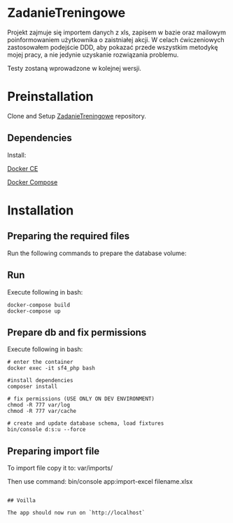 # ZadanieTreningowe

Projekt zajmuje się importem danych z xls, zapisem w bazie oraz mailowym poinformowaniem użytkownika o zaistniałej akcji.
W celach ćwiczeniowych zastosowałem podejście DDD, aby pokazać przede wszystkim metodykę mojej pracy, a nie jedynie uzyskanie rozwiązania problemu.

Testy zostaną wprowadzone w kolejnej wersji.

# Preinstallation

Clone and Setup [ZadanieTreningowe](https://github.com/kamildziemba/ZadanieTreningowe) repository.

## Dependencies

Install: 

[Docker CE](#Install-Docker-Ubuntu)

[Docker Compose](#Install-Docker-Compose)

# Installation

## Preparing the required files

Run the following commands to prepare the database volume:

## Run

Execute following in bash:

```shell
docker-compose build
docker-compose up
```

## Prepare db and fix permissions

Execute following in bash:

```shell
# enter the container
docker exec -it sf4_php bash

#install dependencies
composer install

# fix permissions (USE ONLY ON DEV ENVIRONMENT)
chmod -R 777 var/log
chmod -R 777 var/cache

# create and update database schema, load fixtures
bin/console d:s:u --force
```

## Preparing import file

To import file copy it to:
var/imports/

Then use command:
bin/console app:import-excel filename.xlsx

```

## Voilla

The app should now run on `http://localhost`
